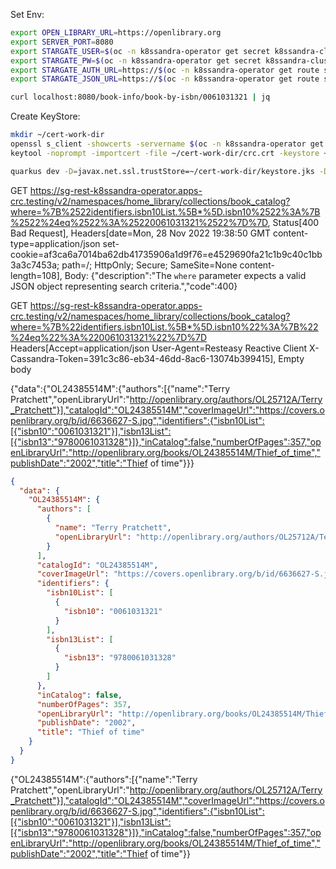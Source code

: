 Set Env:

```bash
export OPEN_LIBRARY_URL=https://openlibrary.org
export SERVER_PORT=8080
export STARGATE_USER=$(oc -n k8ssandra-operator get secret k8ssandra-cluster-superuser -o jsonpath="{.data.username}" | base64 -d)
export STARGATE_PW=$(oc -n k8ssandra-operator get secret k8ssandra-cluster-superuser -o jsonpath="{.data.password}" | base64 -d)
export STARGATE_AUTH_URL=https://$(oc -n k8ssandra-operator get route sg-auth -o jsonpath="{.spec.host}")
export STARGATE_JSON_URL=https://$(oc -n k8ssandra-operator get route sg-rest -o jsonpath="{.spec.host}")
```

```bash
curl localhost:8080/book-info/book-by-isbn/0061031321 | jq
```

Create KeyStore:

```bash
mkdir ~/cert-work-dir
openssl s_client -showcerts -servername $(oc -n k8ssandra-operator get route sg-auth -o jsonpath="{.spec.host}") -connect $(oc -n k8ssandra-operator get route sg-auth -o jsonpath="{.spec.host}"):443 </dev/null 2>/dev/null|openssl x509 -outform PEM > ~/cert-work-dir/crc.crt
keytool -noprompt -importcert -file ~/cert-work-dir/crc.crt -keystore ~/cert-work-dir/keystore.jks -deststoretype pkcs12 -keypass changeit -storepass changeit
```

```bash
quarkus dev -D=javax.net.ssl.trustStore=~/cert-work-dir/keystore.jks -D=javax.net.ssl.trustStorePassword=changeit
```

GET https://sg-rest-k8ssandra-operator.apps-crc.testing/v2/namespaces/home_library/collections/book_catalog?where=%7B%2522identifiers.isbn10List.%5B*%5D.isbn10%2522%3A%7B%2522%24eq%2522%3A%25220061031321%2522%7D%7D, Status[400 Bad Request], Headers[date=Mon, 28 Nov 2022 19:38:50 GMT content-type=application/json set-cookie=af3ca6a7014ba62db41735906a1d9f76=e4529690fa21c1b9c40c1bb3a3c7453a; path=/; HttpOnly; Secure; SameSite=None content-length=108], Body:
{"description":"The `where` parameter expects a valid JSON object representing search criteria.","code":400}

GET https://sg-rest-k8ssandra-operator.apps-crc.testing/v2/namespaces/home_library/collections/book_catalog?where=%7B%22identifiers.isbn10List.%5B*%5D.isbn10%22%3A%7B%22%24eq%22%3A%220061031321%22%7D%7D Headers[Accept=application/json User-Agent=Resteasy Reactive Client X-Cassandra-Token=391c3c86-eb34-46dd-8ac6-13074b399415], Empty body

{"data":{"OL24385514M":{"authors":[{"name":"Terry Pratchett","openLibraryUrl":"http://openlibrary.org/authors/OL25712A/Terry_Pratchett"}],"catalogId":"OL24385514M","coverImageUrl":"https://covers.openlibrary.org/b/id/6636627-S.jpg","identifiers":{"isbn10List":[{"isbn10":"0061031321"}],"isbn13List":[{"isbn13":"9780061031328"}]},"inCatalog":false,"numberOfPages":357,"openLibraryUrl":"http://openlibrary.org/books/OL24385514M/Thief_of_time","publishDate":"2002","title":"Thief of time"}}}

```json
{
  "data": {
    "OL24385514M": {
      "authors": [
        {
          "name": "Terry Pratchett",
          "openLibraryUrl": "http://openlibrary.org/authors/OL25712A/Terry_Pratchett"
        }
      ],
      "catalogId": "OL24385514M",
      "coverImageUrl": "https://covers.openlibrary.org/b/id/6636627-S.jpg",
      "identifiers": {
        "isbn10List": [
          {
            "isbn10": "0061031321"
          }
        ],
        "isbn13List": [
          {
            "isbn13": "9780061031328"
          }
        ]
      },
      "inCatalog": false,
      "numberOfPages": 357,
      "openLibraryUrl": "http://openlibrary.org/books/OL24385514M/Thief_of_time",
      "publishDate": "2002",
      "title": "Thief of time"
    }
  }
}
```

{"OL24385514M":{"authors":[{"name":"Terry Pratchett","openLibraryUrl":"http://openlibrary.org/authors/OL25712A/Terry_Pratchett"}],"catalogId":"OL24385514M","coverImageUrl":"https://covers.openlibrary.org/b/id/6636627-S.jpg","identifiers":{"isbn10List":[{"isbn10":"0061031321"}],"isbn13List":[{"isbn13":"9780061031328"}]},"inCatalog":false,"numberOfPages":357,"openLibraryUrl":"http://openlibrary.org/books/OL24385514M/Thief_of_time","publishDate":"2002","title":"Thief of time"}}